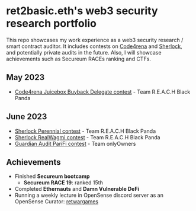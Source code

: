 # ret2basic.eth's web3 security research portfolio

This repo showcases my work experience as a web3 security research / smart contract auditor. It includes contests on [Code4rena](https://code4rena.com/) and [Sherlock](https://www.sherlock.xyz/), and potentially private audits in the future. Also, I will showcase achievements such as Secureum RACEs ranking and CTFs.

## May 2023

- [Code4rena Juicebox Buyback Delegate contest]() - Team R.E.A.C.H Black Panda

## June 2023

- [Sherlock Perennial contest]() - Team R.E.A.C.H Black Panda
- [Sherlock RealWagmi contest]() - Team R.E.A.C.H Black Panda
- [Guardian Audit PariFi contest]() - Team onlyOwners

## Achievements

- Finished **Secureum bootcamp**
  - **Secureum RACE 19**: ranked 15th
- Completed **Ethernauts** and **Damn Vulnerable DeFi**
- Running a weekly lecture in OpenSense discord server as an OpenSense Curator: [retwargames](https://github.com/ret2basic/ret2wargames)
